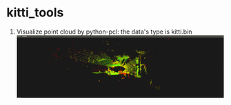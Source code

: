# kitti_tools

1) Visualize point cloud by python-pcl: the data's type is kitti.bin
<a href="" target="img.png"><img src="img.png"/></a>

